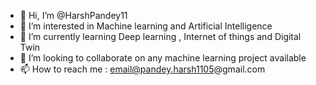 - 👋 Hi, I’m @HarshPandey11
- 👀 I’m interested in Machine learning and Artificial Intelligence
- 🌱 I’m currently learning Deep learning , Internet of things and Digital Twin
- 💞️ I’m looking to collaborate on any machine learning project available
- 📫 How to reach me : email@pandey.harsh1105@gmail.com

<!---
HarshPandey11/HarshPandey11 is a ✨ special ✨ repository because its `README.md` (this file) appears on your GitHub profile.
You can click the Preview link to take a look at your changes.
--->
